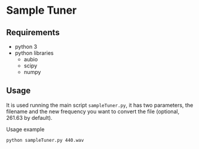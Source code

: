 # Sample Tuner

## Requirements

- python 3
- python libraries
  - aubio
  - scipy
  - numpy

## Usage
It is used running the main script `sampleTuner.py`, it has two parameters, the filename and the new frequency you want to convert the file (optional, 261.63 by default).

Usage example

```
python sampleTuner.py 440.wav
```
